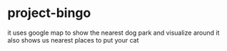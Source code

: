 # project-bingo
it uses google map to show the nearest dog park and visualize around
it also shows us nearest places to put your cat